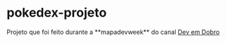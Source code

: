 # pokedex-projeto

<p>Projeto que foi feito durante a **mapadevweek** do canal <a href="https://www.youtube.com/c/DevemDobro">Dev em Dobro</a></p>

